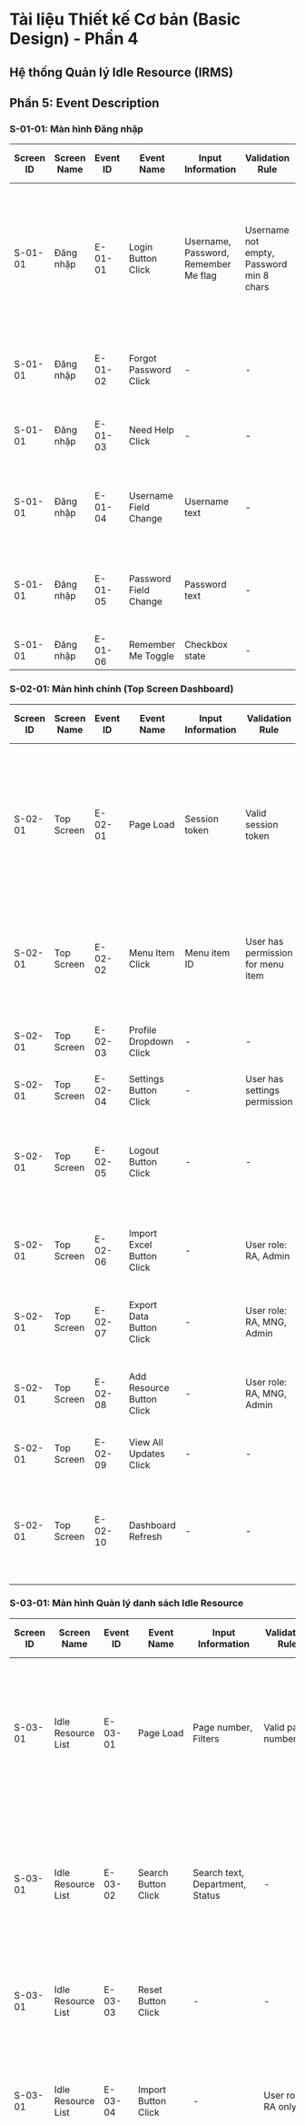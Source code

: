 # Tài liệu Thiết kế Cơ bản (Basic Design) - Phần 4
## Hệ thống Quản lý Idle Resource (IRMS)

## Phần 5: Event Description

### S-01-01: Màn hình Đăng nhập

| Screen ID | Screen Name | Event ID | Event Name | Input Information | Validation Rule | Event Process Description | Output Data | Next Screen ID |
|-----------|-------------|----------|------------|-------------------|-----------------|---------------------------|-------------|----------------|
| S-01-01 | Đăng nhập | E-01-01 | Login Button Click | Username, Password, Remember Me flag | Username not empty, Password min 8 chars | 1. Validate input fields<br/>2. Call authentication API<br/>3. Check user credentials<br/>4. Generate session token<br/>5. Set remember me cookie if checked | Success: Session token, User info<br/>Error: Error message | S-02-01 |
| S-01-01 | Đăng nhập | E-01-02 | Forgot Password Click | - | - | 1. Navigate to password reset page<br/>2. Display password reset form | Password reset form | Password Reset Page |
| S-01-01 | Đăng nhập | E-01-03 | Need Help Click | - | - | 1. Open help documentation<br/>2. Display contact information | Help content | Help Page |
| S-01-01 | Đăng nhập | E-01-04 | Username Field Change | Username text | - | 1. Clear previous validation errors<br/>2. Update username state | Updated input field | - |
| S-01-01 | Đăng nhập | E-01-05 | Password Field Change | Password text | - | 1. Clear previous validation errors<br/>2. Update password state | Updated input field | - |
| S-01-01 | Đăng nhập | E-01-06 | Remember Me Toggle | Checkbox state | - | 1. Update remember me flag | Updated checkbox state | - |

### S-02-01: Màn hình chính (Top Screen Dashboard)

| Screen ID | Screen Name | Event ID | Event Name | Input Information | Validation Rule | Event Process Description | Output Data | Next Screen ID |
|-----------|-------------|----------|------------|-------------------|-----------------|---------------------------|-------------|----------------|
| S-02-01 | Top Screen | E-02-01 | Page Load | Session token | Valid session token | 1. Validate user session<br/>2. Load user profile<br/>3. Load dashboard data<br/>4. Load menu items based on role<br/>5. Load recent activities | Dashboard data, Menu items, User profile | - |
| S-02-01 | Top Screen | E-02-02 | Menu Item Click | Menu item ID | User has permission for menu item | 1. Check user permission<br/>2. Navigate to target screen<br/>3. Update navigation breadcrumb | Navigation success | Target Screen |
| S-02-01 | Top Screen | E-02-03 | Profile Dropdown Click | - | - | 1. Display profile menu<br/>2. Show user information | Profile menu | - |
| S-02-01 | Top Screen | E-02-04 | Settings Button Click | - | User has settings permission | 1. Navigate to settings page | Settings page | Settings Page |
| S-02-01 | Top Screen | E-02-05 | Logout Button Click | - | - | 1. Show logout confirmation<br/>2. Clear session data<br/>3. Clear cookies<br/>4. Redirect to login | Logout success | S-01-01 |
| S-02-01 | Top Screen | E-02-06 | Import Excel Button Click | - | User role: RA, Admin | 1. Check user permission<br/>2. Open import dialog | Import dialog | - |
| S-02-01 | Top Screen | E-02-07 | Export Data Button Click | - | User role: RA, MNG, Admin | 1. Check user permission<br/>2. Open export dialog | Export dialog | - |
| S-02-01 | Top Screen | E-02-08 | Add Resource Button Click | - | User role: RA, MNG, Admin | 1. Check user permission<br/>2. Navigate to resource form | New resource form | S-04-01 |
| S-02-01 | Top Screen | E-02-09 | View All Updates Click | - | - | 1. Navigate to history log with recent filter | History log page | S-06-01 |
| S-02-01 | Top Screen | E-02-10 | Dashboard Refresh | - | - | 1. Reload dashboard statistics<br/>2. Update charts and counters<br/>3. Refresh recent activities | Updated dashboard data | - |

### S-03-01: Màn hình Quản lý danh sách Idle Resource

| Screen ID | Screen Name | Event ID | Event Name | Input Information | Validation Rule | Event Process Description | Output Data | Next Screen ID |
|-----------|-------------|----------|------------|-------------------|-----------------|---------------------------|-------------|----------------|
| S-03-01 | Idle Resource List | E-03-01 | Page Load | Page number, Filters | Valid page number | 1. Load resource list based on user role<br/>2. Apply role-based data filtering<br/>3. Calculate pagination<br/>4. Highlight urgent resources (≥2 months) | Resource list, Pagination info | - |
| S-03-01 | Idle Resource List | E-03-02 | Search Button Click | Search text, Department, Status | - | 1. Validate search criteria<br/>2. Build search query<br/>3. Execute search API<br/>4. Update data grid<br/>5. Reset pagination to page 1 | Filtered resource list | - |
| S-03-01 | Idle Resource List | E-03-03 | Reset Button Click | - | - | 1. Clear all search filters<br/>2. Reset to default view<br/>3. Reload full data | Full resource list | - |
| S-03-01 | Idle Resource List | E-03-04 | Import Button Click | - | User role: RA only | 1. Check user permission<br/>2. Open file selection dialog<br/>3. Show import template download | Import dialog | - |
| S-03-01 | Idle Resource List | E-03-05 | Import File Upload | Excel file | Valid Excel format, max 10MB | 1. Validate file format (.xlsx, .xls)<br/>2. Validate file size<br/>3. Parse Excel data<br/>4. Validate data against schema<br/>5. Show preview data<br/>6. Execute import process | Import result, Error list | - |
| S-03-01 | Idle Resource List | E-03-06 | Export Button Click | Export filters | User role: RA, MNG, Admin | 1. Check user permission<br/>2. Apply current filters<br/>3. Generate export file<br/>4. Download file | Export file | - |
| S-03-01 | Idle Resource List | E-03-07 | Add New Button Click | - | User role: RA, MNG, Admin | 1. Check user permission<br/>2. Navigate to new resource form | New resource form | S-04-01 |
| S-03-01 | Idle Resource List | E-03-08 | Delete Button Click | Selected resource IDs | User role: RA only, items selected | 1. Validate user permission<br/>2. Check selected items<br/>3. Show deletion confirmation<br/>4. Execute delete operation<br/>5. Refresh data grid | Delete confirmation, Updated list | - |
| S-03-01 | Idle Resource List | E-03-09 | Column Settings Click | - | - | 1. Open column settings dialog<br/>2. Show current column visibility<br/>3. Allow column reordering | Column settings dialog | - |
| S-03-01 | Idle Resource List | E-03-10 | Column Settings Save | Column configurations | Valid column settings | 1. Validate column settings<br/>2. Save user preferences<br/>3. Update data grid layout | Updated grid layout | - |
| S-03-01 | Idle Resource List | E-03-11 | Select All Toggle | Checkbox state | - | 1. Toggle all row selections<br/>2. Update bulk action buttons state | Updated selection state | - |
| S-03-01 | Idle Resource List | E-03-12 | Row Selection Toggle | Row ID, Checkbox state | - | 1. Toggle individual row selection<br/>2. Update select all state<br/>3. Update action buttons state | Updated selection state | - |
| S-03-01 | Idle Resource List | E-03-13 | Edit Action Click | Resource ID | User has edit permission | 1. Check user permission<br/>2. Load resource data<br/>3. Navigate to edit form | Resource edit form | S-04-01 |
| S-03-01 | Idle Resource List | E-03-14 | View Action Click | Resource ID | - | 1. Load resource data<br/>2. Navigate to view form | Resource view form | S-04-01 |
| S-03-01 | Idle Resource List | E-03-15 | CV Download Click | CV file ID | File exists | 1. Validate file exists<br/>2. Check download permission<br/>3. Generate download link<br/>4. Initiate file download | File download | - |
| S-03-01 | Idle Resource List | E-03-16 | Page Navigation Click | Page number | Valid page number | 1. Validate page number<br/>2. Load page data<br/>3. Update pagination controls | New page data | - |
| S-03-01 | Idle Resource List | E-03-17 | Sort Column Click | Column name, Sort direction | - | 1. Apply column sorting<br/>2. Update sort indicators<br/>3. Reload data with sort | Sorted data | - |

### S-04-01: Màn hình Chi tiết/Chỉnh sửa Idle Resource

| Screen ID | Screen Name | Event ID | Event Name | Input Information | Validation Rule | Event Process Description | Output Data | Next Screen ID |
|-----------|-------------|----------|------------|-------------------|-----------------|---------------------------|-------------|----------------|
| S-04-01 | Resource Detail/Edit | E-04-01 | Page Load | Resource ID (optional) | Valid resource ID for edit mode | 1. Check if new or edit mode<br/>2. Load resource data if edit<br/>3. Load dropdown data (departments, statuses)<br/>4. Set form permissions based on user role | Form data, Dropdown options | - |
| S-04-01 | Resource Detail/Edit | E-04-02 | Save Button Click | All form data | All required fields filled, valid data formats | 1. Validate all form fields<br/>2. Check employee code uniqueness<br/>3. Validate date ranges<br/>4. Save/update resource data<br/>5. Log history change<br/>6. Show success message | Success message, Updated resource | S-03-01 |
| S-04-01 | Resource Detail/Edit | E-04-03 | Delete Button Click | Resource ID | User role: RA only, resource exists | 1. Check user permission<br/>2. Show delete confirmation<br/>3. Check for dependencies<br/>4. Execute delete operation<br/>5. Log history change | Delete confirmation, Success message | S-03-01 |
| S-04-01 | Resource Detail/Edit | E-04-04 | Back to List Click | - | - | 1. Check for unsaved changes<br/>2. Show save confirmation if needed<br/>3. Navigate back to list | Navigation confirmation | S-03-01 |
| S-04-01 | Resource Detail/Edit | E-04-05 | History Button Click | Resource ID | Resource exists | 1. Navigate to history log<br/>2. Filter by current resource | History log filtered | S-06-01 |
| S-04-01 | Resource Detail/Edit | E-04-06 | CV Upload Button Click | File selection | File format: PDF, DOC, DOCX, max 10MB | 1. Validate file format<br/>2. Validate file size<br/>3. Upload file to server<br/>4. Update resource CV reference<br/>5. Show upload success | Upload success, File reference | - |
| S-04-01 | Resource Detail/Edit | E-04-07 | CV Download Click | CV file reference | File exists | 1. Validate file exists<br/>2. Generate download URL<br/>3. Initiate file download | File download | - |
| S-04-01 | Resource Detail/Edit | E-04-08 | Employee Code Change | Employee code | Unique, alphanumeric, max 20 chars | 1. Validate format<br/>2. Check uniqueness<br/>3. Show validation message | Validation result | - |
| S-04-01 | Resource Detail/Edit | E-04-09 | Department Change | Department ID | Valid department ID | 1. Validate department exists<br/>2. Update department field | Updated department | - |
| S-04-01 | Resource Detail/Edit | E-04-10 | Date Field Change | Date value | Valid date format, logical date range | 1. Validate date format<br/>2. Check date logic (idle_to >= idle_from)<br/>3. Update urgent indicator if needed | Validation result, Updated field | - |
| S-04-01 | Resource Detail/Edit | E-04-11 | Field Validation | Field name, Field value | Field-specific validation rules | 1. Apply field validation rules<br/>2. Show validation message<br/>3. Update field state | Validation message | - |

### S-05-01: Màn hình Quản lý người dùng và phân quyền

| Screen ID | Screen Name | Event ID | Event Name | Input Information | Validation Rule | Event Process Description | Output Data | Next Screen ID |
|-----------|-------------|----------|------------|-------------------|-----------------|---------------------------|-------------|----------------|
| S-05-01 | User Management | E-05-01 | Page Load | Page number | User role: Admin only | 1. Check admin permission<br/>2. Load user list<br/>3. Load role and status options<br/>4. Calculate pagination | User list, Dropdown options | - |
| S-05-01 | User Management | E-05-02 | Search Button Click | Search text, Role, Status | - | 1. Build search query<br/>2. Execute search API<br/>3. Update data grid<br/>4. Reset pagination | Filtered user list | - |
| S-05-01 | User Management | E-05-03 | Reset Button Click | - | - | 1. Clear all filters<br/>2. Reload full user list | Full user list | - |
| S-05-01 | User Management | E-05-04 | Add User Button Click | - | User role: Admin only | 1. Check admin permission<br/>2. Open new user form dialog | New user form | User Form Dialog |
| S-05-01 | User Management | E-05-05 | Edit Button Click | Selected user ID | User selected, Admin permission | 1. Check admin permission<br/>2. Check user selection<br/>3. Load user data<br/>4. Open edit user form | Edit user form | User Form Dialog |
| S-05-01 | User Management | E-05-06 | Disable Button Click | Selected user IDs | Users selected, Admin permission | 1. Check admin permission<br/>2. Show disable confirmation<br/>3. Execute disable operation<br/>4. Refresh user list | Confirmation, Updated list | - |
| S-05-01 | User Management | E-05-07 | Reset Password Click | Selected user ID | User selected, Admin permission | 1. Check admin permission<br/>2. Show reset confirmation<br/>3. Generate new password<br/>4. Send password email<br/>5. Show success message | Success message | - |
| S-05-01 | User Management | E-05-08 | User Form Save | User form data | All required fields, valid email, unique username | 1. Validate form data<br/>2. Check username uniqueness<br/>3. Check email format<br/>4. Save/update user<br/>5. Close form dialog | Success message, Updated list | S-05-01 |

### S-06-01: Màn hình Lịch sử cập nhật Idle Resource

| Screen ID | Screen Name | Event ID | Event Name | Input Information | Validation Rule | Event Process Description | Output Data | Next Screen ID |
|-----------|-------------|----------|------------|-------------------|-----------------|---------------------------|-------------|----------------|
| S-06-01 | History Log | E-06-01 | Page Load | Page number, Filters | - | 1. Load history log based on user role<br/>2. Apply role-based filtering<br/>3. Load filter options<br/>4. Calculate pagination | History log list, Filter options | - |
| S-06-01 | History Log | E-06-02 | Search Button Click | Resource, Action, Date range, User | - | 1. Build search query<br/>2. Execute search API<br/>3. Update data grid<br/>4. Reset pagination | Filtered history list | - |
| S-06-01 | History Log | E-06-03 | Reset Button Click | - | - | 1. Clear all filters<br/>2. Reset to default date range<br/>3. Reload full history | Full history list | - |
| S-06-01 | History Log | E-06-04 | Export Log Click | Current filters | Data exists | 1. Apply current filters<br/>2. Generate export file<br/>3. Download CSV file | Export file | - |
| S-06-01 | History Log | E-06-05 | View Details Click | Log entry ID | Log entry exists | 1. Load detailed log data<br/>2. Show detailed changes<br/>3. Display change comparison | Detail dialog | - |
| S-06-01 | History Log | E-06-06 | Date Filter Change | Date range option | Valid date range | 1. Validate date range<br/>2. Update filter state<br/>3. Auto-apply filter | Updated filter | - |

## Event Processing Rules:

### 1. Authentication Events:
- All events (except login) require valid session
- Session timeout triggers automatic logout
- Role-based permission checks for protected actions

### 2. Data Validation Events:
- Client-side validation for immediate feedback
- Server-side validation for data integrity
- Unique constraint checks for critical fields

### 3. File Upload Events:
- File type validation (PDF, DOC, DOCX for CV)
- File size limit (10MB maximum)
- Virus scanning for uploaded files
- Secure file storage with access control

### 4. Import/Export Events:
- Template validation for import files
- Data transformation and mapping
- Error reporting with line numbers
- Batch processing for large datasets

### 5. History Logging:
- Automatic logging for all CUD operations
- Change tracking with old/new values
- User attribution for all changes
- Retention policy for log data

### 6. Search and Filter Events:
- Debounced search to reduce API calls
- Persistent filter state during session
- Role-based data filtering
- Performance optimization for large datasets

### 7. Pagination Events:
- Configurable page sizes
- Deep linking for page states
- Efficient data loading strategies
- Total count optimization
